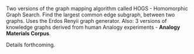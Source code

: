 Two versions of the graph mapping algorithm called HOGS - Homomorphic Graph Search.
Find the largest common edge subgraph, between two graphs.
Uses the Erdos Renyii graph generator.
Also: 3 versions of knowledge graphs derived from human Analogy experiments - **Analogy Materials Corpus**. 

Details forthcoming.
